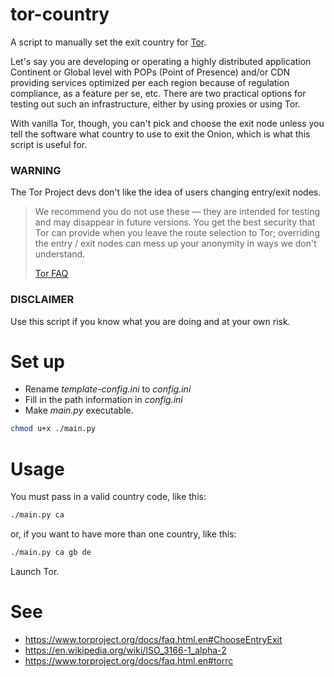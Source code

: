 # tor-country
A script to manually set the exit country for [Tor](https://www.torproject.org).

Let's say you are developing or operating a highly distributed application Continent or Global level with POPs (Point of Presence) and/or CDN providing services optimized per each region because of regulation compliance, as a feature per se, etc. There are two practical options for testing out such an infrastructure, either by using proxies or using Tor.

With vanilla Tor, though, you can't pick and choose the exit node unless you tell the software what country to use to exit the Onion, which is what this script is useful for.

### WARNING

The Tor Project devs don't like the idea of users changing entry/exit nodes.

> We recommend you do not use these — they are intended for testing and may disappear in future versions. 
> You get the best security that Tor can provide when you leave the route selection to Tor; overriding the entry / exit nodes can mess up your anonymity in ways we don't understand. 
> 
> [Tor FAQ](https://www.torproject.org/docs/faq.html.en#ChooseEntryExit)

### DISCLAIMER

Use this script if you know what you are doing and at your own risk.

# Set up

- Rename *template-config.ini* to *config.ini*
- Fill in the path information in *config.ini*
- Make *main.py* executable.

```bash
chmod u+x ./main.py
```
# Usage

You must pass in a valid country code, like this:

```bash
./main.py ca
```
or, if you want to have more than one country, like this:

```bash
./main.py ca gb de
```

Launch Tor.

# See
- https://www.torproject.org/docs/faq.html.en#ChooseEntryExit
- https://en.wikipedia.org/wiki/ISO_3166-1_alpha-2
- https://www.torproject.org/docs/faq.html.en#torrc
